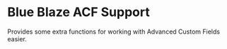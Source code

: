 Blue Blaze ACF Support
======================

Provides some extra functions for working with Advanced Custom Fields easier.
